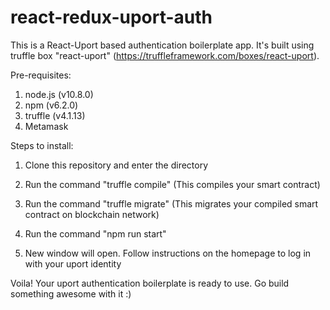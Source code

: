 # react-redux-uport-auth

This is a React-Uport based authentication boilerplate app. It's built using truffle box "react-uport" (https://truffleframework.com/boxes/react-uport).

Pre-requisites: 
1. node.js (v10.8.0)
2. npm (v6.2.0)
3. truffle (v4.1.13)
3. Metamask 

Steps to install:

1. Clone this repository and enter the directory 

2. Run the command "truffle compile" (This compiles your smart contract)

3. Run the command "truffle migrate" (This migrates your compiled smart contract on blockchain network)

4. Run the command "npm run start"

5. New window will open. Follow instructions on the homepage to log in with your uport identity

Voila! Your uport authentication boilerplate is ready to use. Go build something awesome with it :)
